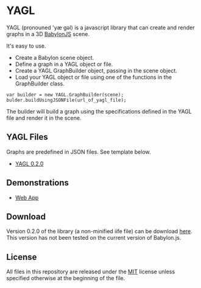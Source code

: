 # YAGL

YAGL (pronouned 'yæ gəl) is a javascript library that can create and render graphs in a 3D [BabylonJS](http://babylonjs.com) scene.  

It's easy to use.

- Create a Babylon scene object.
- Define a graph in a YAGL object or file.
- Create a YAGL GraphBuilder object, passing in the scene object.
- Load your YAGL object or file using one of the functions in the GraphBuilder class.

```
var builder = new YAGL.GraphBuilder(scene);
bulder.buildUsingJSONFile(url_of_yagl_file);
```

The builder will build a graph using the specifications defined in the YAGL file and render it in the scene.

## YAGL Files

Graphs are predefined in JSON files.  See template below.

- [YAGL 0.2.0](https://github.com/erimcg/YAGL/blob/master/doc/templates/0.2.0.yagl)

## Demonstrations

- [Web App](http://n0code.net/yagl/demo/basic/)

## Download

Version 0.2.0 of the library (a non-minified iife file) can be download [here](https://github.com/erimcg/YAGL/blob/master/dist/0-2-0/yagl.js).  This version has not been tested on the current version of Babylon.js.

## License
All files in this repository are released under the [MIT](https://opensource.org/licenses/MIT) license unless
specified otherwise at the beginning of the file.
